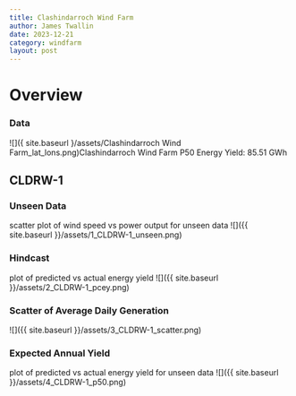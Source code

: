 ```yaml
---
title: Clashindarroch Wind Farm
author: James Twallin
date: 2023-12-21
category: windfarm
layout: post
---
```

# Overview

### Data

![]({ site.baseurl }/assets/Clashindarroch Wind Farm_lat_lons.png)Clashindarroch Wind Farm P50 Energy Yield: 85.51 GWh

CLDRW-1
-------------
### Unseen Data 
scatter plot of wind speed vs power output for unseen data
![]({{ site.baseurl }}/assets/1_CLDRW-1_unseen.png)
### Hindcast 
plot of predicted vs actual energy yield
![]({{ site.baseurl }}/assets/2_CLDRW-1_pcey.png)
### Scatter of Average Daily Generation 

![]({{ site.baseurl }}/assets/3_CLDRW-1_scatter.png)
### Expected Annual Yield 
plot of predicted vs actual energy yield for unseen data
![]({{ site.baseurl }}/assets/4_CLDRW-1_p50.png)

